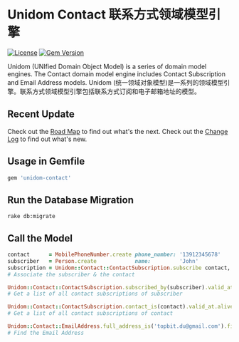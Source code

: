 # Unidom Contact 联系方式领域模型引擎

[![License](https://img.shields.io/badge/license-MIT-green.svg)](http://opensource.org/licenses/MIT)
[![Gem Version](https://badge.fury.io/rb/unidom-contact.svg)](https://badge.fury.io/rb/unidom-contact)

Unidom (UNIfied Domain Object Model) is a series of domain model engines. The Contact domain model engine includes Contact Subscription and Email Address models.
Unidom (统一领域对象模型)是一系列的领域模型引擎。联系方式领域模型引擎包括联系方式订阅和电子邮箱地址的模型。

## Recent Update
Check out the [Road Map](ROADMAP.md) to find out what's the next.
Check out the [Change Log](CHANGELOG.md) to find out what's new.

## Usage in Gemfile
```ruby
gem 'unidom-contact'
```

## Run the Database Migration
```shell
rake db:migrate
```

## Call the Model
```ruby
contact      = MobilePhoneNumber.create phone_number: '13912345678'
subscriber   = Person.create            name:         'John'
subscription = Unidom::Contact::ContactSubscription.subscribe contact, subscriber, name: 'John Mobile', primary: true, grade: 0, priority: 0, opened_at: Time.now
# Associate the subscriber & the contact

Unidom::Contact::ContactSubscription.subscribed_by(subscriber).valid_at.alive
# Get a list of all contact subscriptions of subscriber

Unidom::Contact::ContactSubscription.contact_is(contact).valid_at.alive
# Get a list of all contact subscriptions of contact

Unidom::Contact::EmailAddress.full_address_is('topbit.du@gmail.com').first
# Find the Email Address
```
